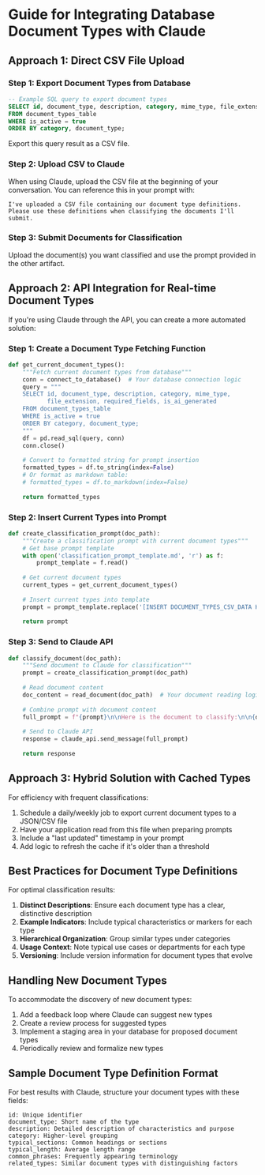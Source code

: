 # Guide for Integrating Database Document Types with Claude

## Approach 1: Direct CSV File Upload

### Step 1: Export Document Types from Database
```sql
-- Example SQL query to export document types
SELECT id, document_type, description, category, mime_type, file_extension 
FROM document_types_table
WHERE is_active = true
ORDER BY category, document_type;
```

Export this query result as a CSV file.

### Step 2: Upload CSV to Claude
When using Claude, upload the CSV file at the beginning of your conversation. You can reference this in your prompt with:

```
I've uploaded a CSV file containing our document type definitions. Please use these definitions when classifying the documents I'll submit.
```

### Step 3: Submit Documents for Classification
Upload the document(s) you want classified and use the prompt provided in the other artifact.

## Approach 2: API Integration for Real-time Document Types

If you're using Claude through the API, you can create a more automated solution:

### Step 1: Create a Document Type Fetching Function
```python
def get_current_document_types():
    """Fetch current document types from database"""
    conn = connect_to_database()  # Your database connection logic
    query = """
    SELECT id, document_type, description, category, mime_type, 
           file_extension, required_fields, is_ai_generated
    FROM document_types_table
    WHERE is_active = true
    ORDER BY category, document_type;
    """
    df = pd.read_sql(query, conn)
    conn.close()
    
    # Convert to formatted string for prompt insertion
    formatted_types = df.to_string(index=False) 
    # Or format as markdown table:
    # formatted_types = df.to_markdown(index=False)
    
    return formatted_types
```

### Step 2: Insert Current Types into Prompt
```python
def create_classification_prompt(doc_path):
    """Create a classification prompt with current document types"""
    # Get base prompt template
    with open('classification_prompt_template.md', 'r') as f:
        prompt_template = f.read()
    
    # Get current document types
    current_types = get_current_document_types()
    
    # Insert current types into template
    prompt = prompt_template.replace('[INSERT DOCUMENT_TYPES_CSV_DATA HERE]', current_types)
    
    return prompt
```

### Step 3: Send to Claude API
```python
def classify_document(doc_path):
    """Send document to Claude for classification"""
    prompt = create_classification_prompt(doc_path)
    
    # Read document content
    doc_content = read_document(doc_path)  # Your document reading logic
    
    # Combine prompt with document content
    full_prompt = f"{prompt}\n\nHere is the document to classify:\n\n{doc_content}"
    
    # Send to Claude API
    response = claude_api.send_message(full_prompt)
    
    return response
```

## Approach 3: Hybrid Solution with Cached Types

For efficiency with frequent classifications:

1. Schedule a daily/weekly job to export current document types to a JSON/CSV file
2. Have your application read from this file when preparing prompts
3. Include a "last updated" timestamp in your prompt
4. Add logic to refresh the cache if it's older than a threshold

## Best Practices for Document Type Definitions

For optimal classification results:

1. **Distinct Descriptions**: Ensure each document type has a clear, distinctive description
2. **Example Indicators**: Include typical characteristics or markers for each type
3. **Hierarchical Organization**: Group similar types under categories
4. **Usage Context**: Note typical use cases or departments for each type
5. **Versioning**: Include version information for document types that evolve

## Handling New Document Types

To accommodate the discovery of new document types:

1. Add a feedback loop where Claude can suggest new types
2. Create a review process for suggested types
3. Implement a staging area in your database for proposed document types
4. Periodically review and formalize new types

## Sample Document Type Definition Format

For best results with Claude, structure your document types with these fields:

```
id: Unique identifier
document_type: Short name of the type
description: Detailed description of characteristics and purpose
category: Higher-level grouping
typical_sections: Common headings or sections
typical_length: Average length range
common_phrases: Frequently appearing terminology
related_types: Similar document types with distinguishing factors
```
